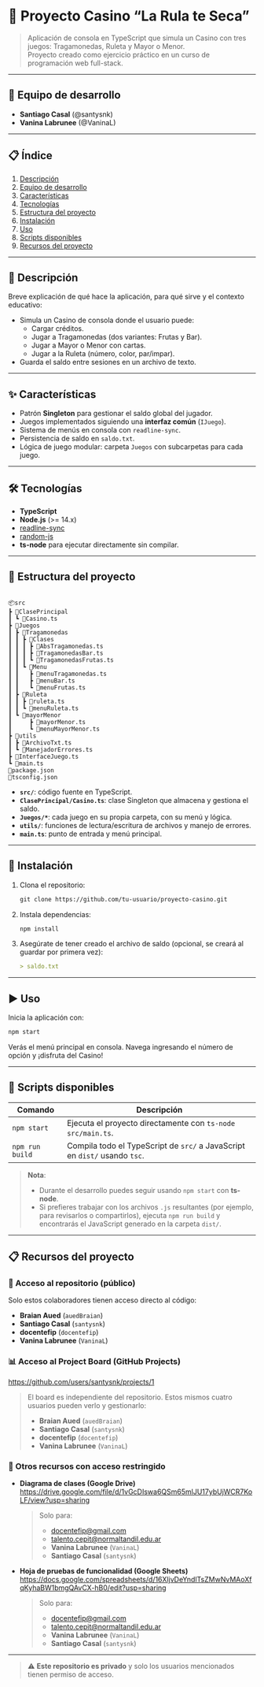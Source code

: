 # 🎰 Proyecto Casino “La Rula te Seca”

> Aplicación de consola en TypeScript que simula un Casino con tres juegos: Tragamonedas, Ruleta y Mayor o Menor.  
> Proyecto creado como ejercicio práctico en un curso de programación web full-stack.

---

## 👥 Equipo de desarrollo

- **Santiago Casal** (@santysnk)  
- **Vanina Labrunee** (@VaninaL)

---

## 📋 Índice

1. [Descripción](#-descripción)  
2. [Equipo de desarrollo](#-equipo-de-desarrollo)  
3. [Características](#-características)  
4. [Tecnologías](#-tecnologías)  
5. [Estructura del proyecto](#-estructura-del-proyecto)  
6. [Instalación](#-instalación)  
7. [Uso](#-uso)  
8. [Scripts disponibles](#-scripts-disponibles)  
9. [Recursos del proyecto](#-recursos-del-proyecto)   

---

## 📌 Descripción

Breve explicación de qué hace la aplicación, para qué sirve y el contexto educativo:

- Simula un Casino de consola donde el usuario puede:
  - Cargar créditos.  
  - Jugar a Tragamonedas (dos variantes: Frutas y Bar).  
  - Jugar a Mayor o Menor con cartas.  
  - Jugar a la Ruleta (número, color, par/impar).  
- Guarda el saldo entre sesiones en un archivo de texto.

---

## ✨ Características

- Patrón **Singleton** para gestionar el saldo global del jugador.  
- Juegos implementados siguiendo una **interfaz común** (`IJuego`).  
- Sistema de menús en consola con `readline-sync`.  
- Persistencia de saldo en `saldo.txt`.  
- Lógica de juego modular: carpeta `Juegos` con subcarpetas para cada juego.  

---

## 🛠 Tecnologías

- **TypeScript**  
- **Node.js** (>= 14.x)  
- [readline-sync](https://www.npmjs.com/package/readline-sync)  
- [random-js](https://www.npmjs.com/package/random-js)  
- **ts-node** para ejecutar directamente sin compilar.  

---

## 📁 Estructura del proyecto

```

📦src
┣ 📂ClasePrincipal
┃ ┗ 📜Casino.ts
┣ 📂Juegos
┃ ┣ 📂Tragamonedas
┃ ┃ ┣ 📂Clases
┃ ┃ ┃ ┣ 📜AbsTragamonedas.ts
┃ ┃ ┃ ┣ 📜TragamonedasBar.ts
┃ ┃ ┃ ┗ 📜TragamonedasFrutas.ts
┃ ┃ ┗ 📂Menu
┃ ┃   ┣ 📜menuTragamonedas.ts
┃ ┃   ┣ 📜menuBar.ts
┃ ┃   ┗ 📜menuFrutas.ts
┃ ┣ 📂Ruleta
┃ ┃ ┣ 📜ruleta.ts
┃ ┃ ┗ 📜menuRuleta.ts
┃ ┗ 📂mayorMenor
┃     ┣ 📜mayorMenor.ts
┃     ┗ 📜menuMayorMenor.ts
┣ 📂utils
┃ ┣ 📜ArchivoTxt.ts
┃ ┗ 📜ManejadorErrores.ts
┣ 📜InterfaceJuego.ts
┗ 📜main.ts
📜package.json
📜tsconfig.json

```

- **`src/`**: código fuente en TypeScript.  
- **`ClasePrincipal/Casino.ts`**: clase Singleton que almacena y gestiona el saldo.  
- **`Juegos/*`**: cada juego en su propia carpeta, con su menú y lógica.  
- **`utils/`**: funciones de lectura/escritura de archivos y manejo de errores.  
- **`main.ts`**: punto de entrada y menú principal.  

---

## 🚀 Instalación

1. Clona el repositorio:
   ```markdown
   git clone https://github.com/tu-usuario/proyecto-casino.git

   ```

2. Instala dependencias:

   ```markdown
   npm install
   ```
3. Asegúrate de tener creado el archivo de saldo (opcional, se creará al guardar por primera vez):

   ```markdown
   > saldo.txt
   ```

---

## ▶️ Uso

Inicia la aplicación con:

```bash
npm start
```

Verás el menú principal en consola. Navega ingresando el número de opción y ¡disfruta del Casino!

---

## 🧩 Scripts disponibles

| Comando         | Descripción                                                    |
| --------------- | -------------------------------------------------------------- |
| `npm start`     | Ejecuta el proyecto directamente con `ts-node src/main.ts`.    |
| `npm run build` | Compila todo el TypeScript de `src/` a JavaScript en `dist/` usando `tsc`. |

> **Nota**:  
> - Durante el desarrollo puedes seguir usando `npm start` con **ts-node**.  
> - Si prefieres trabajar con los archivos `.js` resultantes (por ejemplo, para revisarlos o compartirlos), ejecuta `npm run build` y encontrarás el JavaScript generado en la carpeta `dist/`.  

---

## 📋 Recursos del proyecto

### 🔐 Acceso al repositorio (público)  
Solo estos colaboradores tienen acceso directo al código:  
- **Braian Aued** (`auedBraian`)   
- **Santiago Casal** (`santysnk`)  
- **docentefip** (`docentefip`)  
- **Vanina Labrunee** (`VaninaL`)  

### 📊 Acceso al Project Board (GitHub Projects)  
https://github.com/users/santysnk/projects/1  
> El board es independiente del repositorio. Estos mismos cuatro usuarios pueden verlo y gestionarlo:  
> - **Braian Aued** (`auedBraian`)  
> - **Santiago Casal** (`santysnk`)  
> - **docentefip** (`docentefip`)  
> - **Vanina Labrunee** (`VaninaL`)  

### 📂 Otros recursos con acceso restringido

- **Diagrama de clases (Google Drive)**  
  https://drive.google.com/file/d/1vGcDIswa6QSm65mlJU17ybUjWCR7KoLF/view?usp=sharing  
  > Solo para:  
  > - docentefip@gmail.com  
  > - talento.cepit@normaltandil.edu.ar  
  > - **Vanina Labrunee** (`VaninaL`)
  > - **Santiago Casal** (`santysnk`)  

- **Hoja de pruebas de funcionalidad (Google Sheets)**  
  https://docs.google.com/spreadsheets/d/16XljvDeYndlTsZMwNvMAoXfqKyhaBW1bmgQAvCX-hB0/edit?usp=sharing  
  > Solo para:  
  > - docentefip@gmail.com  
  > - talento.cepit@normaltandil.edu.ar  
  > - **Vanina Labrunee** (`VaninaL`)
  > - **Santiago Casal** (`santysnk`)  

---

> ⚠️ **Este repositorio es privado** y solo los usuarios mencionados tienen permiso de acceso.


